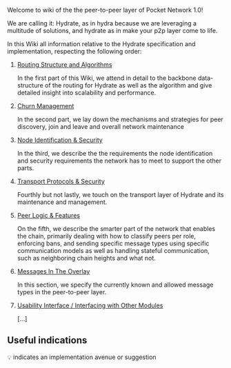 Welcome to wiki of the the peer-to-peer layer of Pocket Network 1.0!

We are calling it: Hydrate, as in hydra because we are leveraging a multitude of solutions, and hydrate as in make your p2p layer come to life.

In this Wiki all information relative to the Hydrate specification and implementation, respecting the following order:

1. [Routing Structure and Algorithms](https://github.com/pokt-network/gemelos/wiki/Routing-Algorithm-And-Structure)

   In the first part of this Wiki, we attend in detail to the backbone data-structure of the routing for Hydrate as well as the algorithm and give detailed insight into scalability and performance.


2. [Churn Management](https://github.com/pokt-network/gemelos/wiki/Churn-Management)
   
   In the second part, we lay down the mechanisms and strategies for peer discovery, join and leave and overall network maintenance

3. [Node Identification & Security](https://github.com/pokt-network/gemelos/wiki/Node-Identification-And-Security)
   
   In the third, we describe the the requirements the node identification and security requirements the network has to meet to support the other parts.

4. [Transport Protocols & Security](https://github.com/pokt-network/gemelos/wiki/Transport-Logic-And-Security)

   Fourthly but not lastly, we touch on the transport layer of Hydrate and its maintenance and management.

5. [Peer Logic & Features](https://github.com/pokt-network/gemelos/wiki/Peer-Logic-And-Features)
   
   On the fifth, we describe the smarter part of the network that enables the chain, primarily dealing with how to classify peers per role, enforcing bans, and sending specific message types using specific communication models as well as handling stateful communication, such as neighboring chain heights and what not.

6. [Messages In The Overlay](https://github.com/pokt-network/gemelos/wiki/Messages-In-The-Overlay)
 
   In this section, we specify the currently known and allowed message types in the peer-to-peer layer.

7. [Usability Interface / Interfacing with Other Modules](https://github.com/pokt-network/gemelos/wiki/Usability-Interface)

   [...]

## Useful indications

💡 indicates an implementation avenue or suggestion